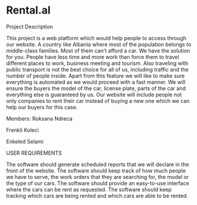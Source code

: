 # Rental.al
Project Description

This project is a web platform which would help people to access through our website. A country like Albania where most of the population belongs to middle-class families. Most of them can’t afford a car. We have the solution for you. People have less time and more work than force them to travel different places to work, business meeting and tourism. Also traveling with public transport is not the best choice for all of us, including traffic and the number of people inside. Apart from this feature we will like to make sure everything is automated as we would proceed with a fast manner. We will ensure the buyers the model of the car, license plate, parts of the car and everything else is guaranteed by us. Our website will include people not only companies to rent their car instead of buying a new one which we can help our buyers for this case. 

 

 

 

Members: Roksana Ndreca 

Frenkli Koleci

Enkeled Selami 

 

 

USER REQUIREMENTS 

 

The software should generate scheduled reports that we will declare in the front of the website. The software should keep track of how much people we have to serve, the work orders that they are searching for, the model or the type of our cars. The software should provide an easy-to-use interface where the cars can be rent as requested. The software should keep tracking which cars are being rented and which cars are able to be rented. 
